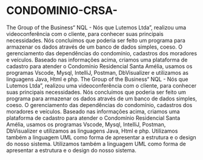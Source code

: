 # CONDOMINIO-CRSA-
The Group of the Business“ NQL - Nós que Lutemos Ltda”, realizou uma videoconferência com o cliente, para conhecer suas principais necessidades. Nós concluímos que poderia ser feito um programa para armazenar os dados através de um banco  de dados simples, coeso.                                                                    O gerenciamento das dependências do condomínio, cadastros dos moradores e veículos. Baseado nas informações acima, criamos uma plataforma de cadastro para atender o Condomínio Residencial Santa Amélia, usamos os programas Vscode, Mysql, IntelliJ, Postman, DbVisualizer e utilizamos as linguagens Java, Html e php. The Group of the Business“ NQL - Nós que Lutemos Ltda”, realizou uma videoconferência com o cliente, para conhecer suas principais necessidades. Nós concluímos que poderia ser feito um programa para armazenar os dados através de um banco  de dados simples, coeso.                                                                    O gerenciamento das dependências do condomínio, cadastros dos moradores e veículos. Baseado nas informações acima, criamos uma plataforma de cadastro para atender o Condomínio Residencial Santa Amélia, usamos os programas Vscode, Mysql, IntelliJ, Postman, DbVisualizer e utilizamos as linguagens Java, Html e php.                   Utilizamos também a linguagem UML como forma de apresentar a estrutura e o       design do nosso sistema. Utilizamos também a linguagem UML como forma de apresentar a estrutura e o       design do nosso sistema.
